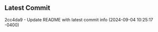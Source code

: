 
## Latest Commit
2cc4da9 - Update README with latest commit info (2024-09-04 10:25:17 -0400) <Yunxi-Zhou>
